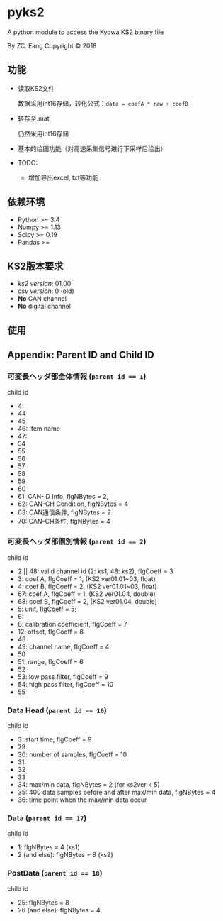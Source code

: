 # **pyks2**

A python module to access the Kyowa KS2 binary file

By ZC. Fang
Copyright &copy; 2018

## 功能

+ 读取KS2文件

    数据采用int16存储，转化公式：`data = coefA * raw + coefB`

+ 转存至.mat

    仍然采用int16存储

+ 基本的绘图功能（对高速采集信号进行下采样后绘出）

+ TODO:
  + 增加导出excel, txt等功能

## 依赖环境

+ Python >= 3.4
+ Numpy >= 1.13
+ Scipy >= 0.19
+ Pandas >=

## KS2版本要求

+ *ks2 version*: 01.00
+ *csv version*: 0 (old)
+ **No** CAN channel
+ **No** digital channel

## 使用

## Appendix: Parent ID and Child ID

### 可変長ヘッダ部全体情報 (`parent id == 1`)

child id

* 4:
* 44
* 45
* 46: Item name
* 47:
* 54
* 55
* 56
* 57
* 58
* 59
* 60
* 61: CAN-ID Info, flgNBytes = 2,
* 62: CAN-CH Condition, flgNBytes = 4
* 63: CAN通信条件, flgNBytes = 2
* 70: CAN-CH条件, flgNBytes = 4

### 可変長ヘッダ部個別情報 (`parent id == 2`)

child id

* 2 || 48: valid channel id (2: ks1, 48: ks2), flgCoeff = 3
* 3: coef A, flgCoeff = 1, (KS2 ver01.01~03, float)
* 4: coef B, flgCoeff = 2, (KS2 ver01.01~03, float)
* 67: coef A, flgCoeff = 1, (KS2 ver01.04, double)
* 68: coef B, flgCoeff = 2, (KS2 ver01.04, double)
* 5: unit, flgCoeff = 5;
* 6:
* 8: calibration coefficient, flgCoeff = 7
* 12: offset, flgCoeff = 8
* 48
* 49: channel name, flgCoeff = 4
* 50
* 51: range, flgCoeff = 6
* 52
* 53: low pass filter, flgCoeff = 9
* 54: high pass filter, flgCoeff = 10
* 55

### Data Head (`parent id == 16`)

child id

- 3: start time, flgCoeff = 9
- 29
- 30: number of samples, flgCoeff = 10
- 31:
- 32
- 33
- 34: max/min data, flgNBytes = 2 (for ks2ver < 5)
- 35: 400 data samples before and after max/min data, flgNBytes = 4
- 36: time point when the max/min data occur

### Data (`parent id == 17`)

child id

- 1: flgNBytes = 4 (ks1)
- 2 (and else): flgNBytes = 8 (ks2)

### PostData (`parent id == 18`)

child id

- 25: flgNBytes = 8
- 26 (and else): flgNBytes = 4

